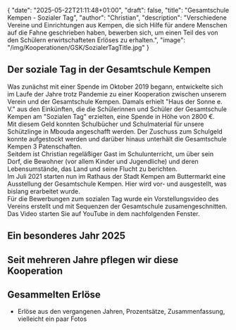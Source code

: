 {
    "date": "2025-05-22T21:11:48+01:00",
    "draft": false,
    "title": "Gesamtschule Kempen - Sozialer Tag",
    "author": "Christian",
    "description": "Verschiedene Vereine und Einrichtungen aus Kempen, die sich Hilfe für andere Menschen auf die Fahne geschrieben haben, bewerben sich, um einen Teil des von den Schülern erwirtschafteten Erlöses zu erhalten.",
    "image": "/img/Kooperationen/GSK/SozialerTagTitle.jpg"
}

## Der soziale Tag in der Gesamtschule Kempen
Was zunächst mit einer Spende im Oktober 2019 begann, entwickelte sich im Laufe der Jahre trotz Pandemie zu einer Kooperation zwischen unserem Verein und der Gesamtschule Kempen. Damals erhielt "Haus der Sonne e. V." aus den Einkünften, die die Schülerinnen und Schüler der Gesamtschule Kempen am "Sozialen Tag" erzielten, eine Spende in Höhe von 2800 €.  
Mit diesem Geld konnten Schulbücher und Schulmaterial für unsere Schützlinge in Mbouda angeschafft werden. Der Zuschuss zum Schulgeld konnte aufgestockt werden und darüber hinaus unterhält die Gesamtschule Kempen 3 Patenschaften.  
Seitdem ist Christian regeläßiger Gast im Schulunterricht, um über sein Dorf, die Bewohner (vor allem Kinder und Jugendliche) und deren Lebensumstände, das Land und seine Flucht zu berichten.  
Im Juli 2021 starten nun im Rathaus der Stadt Kempen am Buttermarkt eine Ausstellung der Gesamtschule Kempen. Hier wird vor- und ausgestellt, was bislang erarbeitet wurde.  
Für die Bewerbungen zum sozialen Tag wurde ein Vorstellungsvideo des Vereins erstellt und mit Sequenzen der Gesamtschule zusamengeschnitten. Das Video starten Sie auf YouTube in dem nachfolgenden Fenster.  

## Ein besonderes Jahr 2025


## Seit mehreren Jahre pflegen wir diese Kooperation

## Gesammelten Erlöse
- Erlöse aus den vergangenen Jahren, Prozentsätze, Zusammenfassung, vielleicht ein paar Fotos
